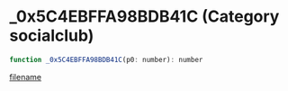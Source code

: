 # _0x5C4EBFFA98BDB41C (Category socialclub)

```js
function _0x5C4EBFFA98BDB41C(p0: number): number
```

[filename](_0x5C4EBFFA98BDB41C_m.md ':include')